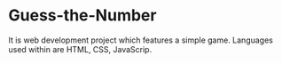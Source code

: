 # Guess-the-Number
It is web development project which features a simple game. Languages used within are HTML, CSS, JavaScrip.
